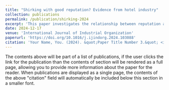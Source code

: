 ```yaml
---
title: "Shirking with good reputation? Evidence from hotel industry"
collection: publications
permalink: /publication/shirking-2024
excerpt: 'This paper investigates the relationship between reputation and investment in quality within the hotel industry. Utilizing a panel dataset of hotel investment expenditures and online consumer ratings, I employ a regression discontinuity design, which leverages TripAdvisor's rating display system to identify the causal relationship between online ratings and hotels' investment decisions. The empirical findings indicate that higher ratings negatively impact investment expenditures, whereas lower ratings tend to stimulate investment. This observed shirking behavior among hotels with better ratings may be ascribed to diminishing marginal returns on investment and reduced competitive pressures.'
date: 2024-12-17
venue: 'International Journal of Industrial Organization'
paperurl: 'https://doi.org/10.1016/j.ijindorg.2024.103088'
citation: 'Your Name, You. (2024). &quot;Paper Title Number 3.&quot; <i>GitHub Journal of Bugs</i>. 1(3).' 
---
```


The contents above will be part of a list of publications, if the user clicks the link for the publication than the contents of section will be rendered as a full page, allowing you to provide more information about the paper for the reader. When publications are displayed as a single page, the contents of the above "citation" field will automatically be included below this section in a smaller font.
